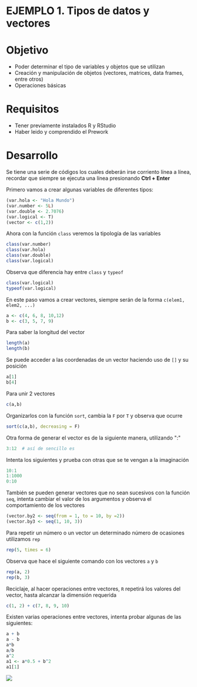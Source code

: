 
#   EJEMPLO 1. Tipos de datos y vectores

# Objetivo
- Poder determinar el tipo de variables y objetos que se utilizan
- Creación y manipulación de objetos (vectores, matrices, data frames, entre otros)
- Operaciones básicas 

# Requisitos
- Tener previamente instalados R y RStudio
- Haber leido y comprendido el Prework

# Desarrollo
Se tiene una serie de códigos los cuales deberán irse corriento línea a línea, recordar que siempre se ejecuta una línea presionando **Ctrl + Enter**

Primero vamos a crear algunas variables de diferentes tipos: 
```R
(var.hola <- "Hola Mundo")
(var.number <- 5L)
(var.double <- 2.7076)
(var.logical <- T)
(vector <- c(1,2))
```

Ahora con la función `class` veremos la tipología de las variables
```R
class(var.number)
class(var.hola)
class(var.double)
class(var.logical)
```
Observa que diferencia hay entre `class` y `typeof` 
```R
class(var.logical)
typeof(var.logical)
``` 

En este paso vamos a crear vectores, siempre serán de la forma `c(elem1, elem2, ...)`

``` R
a <- c(4, 6, 8, 10,12)
b <- c(3, 5, 7, 9)
```

Para saber la longitud del vector 
```R
length(a)
length(b)
```

Se puede acceder a las coordenadas de un vector haciendo uso de `[]` y su posición
```R
a[1]
b[4]
```

Para unir 2 vectores 
```R 
c(a,b)
```

Organizarlos con la función `sort`, cambia la `F` por `T` y observa que ocurre
```R
sort(c(a,b), decreasing = F)
```
Otra forma de generar el vector es de la siguiente manera, utilizando ":"
```R
3:12  # así de sencillo es
```

Intenta los siguientes y prueba con otras que se te vengan a la imaginación
```R
10:1
1:1000
0:10
```

También se pueden generar vectores que no sean sucesivos con la función `seq`, intenta cambiar el valor de los argumentos y observa el comportamiento de los vectores
```R
(vector.by2 <- seq(from = 1, to = 10, by =2))
(vector.by3 <- seq(1, 10, 3))
```
Para repetir un número o un vector un determinado número de ocasiones utilizamos `rep`
```R
rep(5, times = 6)
```
Observa que hace el siguiente comando con los vectores `a` y `b`
```R
rep(a, 2)
rep(b, 3)
```

Reciclaje, al hacer operaciones entre vectores, `R` repetirá los valores del vector, hasta alcanzar la dimensión requerida

``` R
c(1, 2) + c(7, 8, 9, 10)
```

Existen varias operaciones entre vectores, intenta probar algunas de las siguientes: 
```R
a + b     
a - b     
a*b
a/b
a^2
a1 <- a*0.5 + b^2
a1[1]
```

![](Ejemplo1.jpeg)



